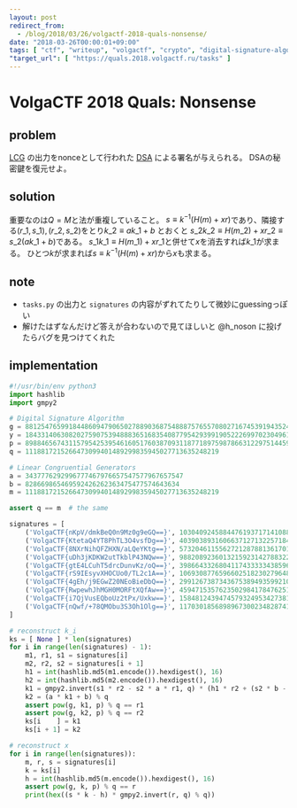 ```yaml
---
layout: post
redirect_from:
  - /blog/2018/03/26/volgactf-2018-quals-nonsense/
date: "2018-03-26T00:00:01+09:00"
tags: [ "ctf", "writeup", "volgactf", "crypto", "digital-signature-algorithm", "linear-congruential-generators" ]
"target_url": [ "https://quals.2018.volgactf.ru/tasks" ]
---
```


# VolgaCTF 2018 Quals: Nonsense

## problem

[LCG](https://ja.wikipedia.org/wiki/%E7%B7%9A%E5%BD%A2%E5%90%88%E5%90%8C%E6%B3%95) の出力をnonceとして行われた [DSA](https://ja.wikipedia.org/wiki/Digital_Signature_Algorithm) による署名が与えられる。 DSAの秘密鍵を復元せよ。

## solution

重要なのは$Q = M$と法が重複していること。
$s \equiv k^{-1}(H(m) + xr)$であり、隣接する$(r\_1, s\_1), (r\_2, s\_2)$をとり$k\_2 \equiv a k\_1 + b$ とおくと $s\_2 k\_2 \equiv H(m\_2) + x r\_2 \equiv s\_2 (a k\_1 + b)$である。
$s\_1 k\_1 \equiv H(m\_1) + x r\_1$と併せて$x$を消去すれば$k\_1$が求まる。
ひとつ$k$が求まれば$s \equiv k^{-1}(H(m) + xr)$から$x$も求まる。

## note

-   `tasks.py` の出力と `signatures` の内容がずれてたりして微妙にguessingっぽい
-   解けたはずなんだけど答えが合わないので見てほしいと @h\_noson に投げたらバグを見つけてくれた

## implementation

``` python
#!/usr/bin/env python3
import hashlib
import gmpy2

# Digital Signature Algorithm
g = 88125476599184486094790650278890368754888757655708027167453919435240304366395317529470831972495061725782138055221217302201589783769854366885231779596493602609634987052252863192229681106120745605931395095346012008056087730365567429009621913663891364224332141824100071928803984724198563312854816667719924760795
y = 18433140630820275907539488836516835408779542939919052226997023049612786224410259583219376467254099629677919271852380455772458762645735404211432242965871926570632297310903219184400775850110990886397212284518923292433738871549404880989194321082225561448101852260505727288411231941413212099434438610673556403084
p = 89884656743115795425395461605176038709311877189759878663122975144592708970495081723016152663257074178905267744494172937616748015651504839967430700901664125135185879852143653824715409554960402343311756382635207838848036159350785779959423221882215217326708017212309285537596191495074550701770862125817284985959
q = 1118817215266473099401489299835945027713635248219

# Linear Congruential Generators
a = 3437776292996777467976657547577967657547
b = 828669865469592426262363475477574643634
m = 1118817215266473099401489299835945027713635248219

assert q == m  # the same

signatures = [
    ('VolgaCTF{nKpV/dmkBeQ0n9Mz0g9eGQ==}', 1030409245884476193717141088285092765299686864672, 830067187231135666416948244755306407163838542785),
    ('VolgaCTF{KtetaQ4YT8PhTL3O4vsfDg==}', 403903893160663712713225718481237860747338118174, 803753330562964683180744246754284061126230157465),
    ('VolgaCTF{8NXrNihQFZHXN/aLQeYKtg==}', 573204611556272128788136170196175308321188191436, 91103585122319085944642441222968347176761155259),
    ('VolgaCTF{uDh3jKDKW2utTkblP43NQw==}', 988208923601321592314278832250352152086708201148, 535902494423594375360085340272213659149931817732),
    ('VolgaCTF{gtE4LCuhT5drcDunvKz/oQ==}', 398664332680411743333343859695363011153860369916, 392831307484494740050270232580899453387203218646),
    ('VolgaCTF{rS9IEsyvXHOCUo0/TL2c1A==}', 1069308776596602518230279648695605679674084062212, 1092197517441497735860968374670599451237193808469),
    ('VolgaCTF{4gEh/j9EGwZ20NEoBieDbQ==}', 299126738734367538949359921058714964192219834697, 1033663138335940105270395993670462206279669465530),
    ('VolgaCTF{RwpewhJhMGH0MORFtXQfAw==}', 45947153576235029841784762518202071246619636555, 160232137675713914067049553022084774145041067326),
    ('VolgaCTF{i7QjVusEQboUz2tPx/Uxkw==}', 158481243947457932495342738131507924205209157088, 260728631055453998945003114392349125641429319965),
    ('VolgaCTF{nQwf/+78QMObu3S3Oh1Olg==}', 117030185689896730023482874167356847173848413476, 645757721193000290408806214518814010431656731046),
]

# reconstruct k_i
ks = [ None ] * len(signatures)
for i in range(len(signatures) - 1):
    m1, r1, s1 = signatures[i]
    m2, r2, s2 = signatures[i + 1]
    h1 = int(hashlib.md5(m1.encode()).hexdigest(), 16)
    h2 = int(hashlib.md5(m2.encode()).hexdigest(), 16)
    k1 = gmpy2.invert(s1 * r2 - s2 * a * r1, q) * (h1 * r2 + (s2 * b - h2) * r1) % q
    k2 = (a * k1 + b) % q
    assert pow(g, k1, p) % q == r1
    assert pow(g, k2, p) % q == r2
    ks[i    ] = k1
    ks[i + 1] = k2

# reconstruct x
for i in range(len(signatures)):
    m, r, s = signatures[i]
    k = ks[i]
    h = int(hashlib.md5(m.encode()).hexdigest(), 16)
    assert pow(g, k, p) % q == r
    print(hex((s * k - h) * gmpy2.invert(r, q) % q))
```
